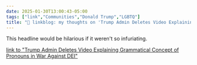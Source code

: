 ```yaml
---
date: 2025-01-30T13:00:43-05:00
tags: ["link","Communities","Donald Trump","LGBTQ"]
title: "🔗 linkblog: my thoughts on 'Trump Admin Deletes Video Explaining Grammatical Concept of Pronouns in War Against DEI'"
---
```

This headline would be hilarious if it weren't so infuriating.

[link to "Trump Admin Deletes Video Explaining Grammatical Concept of Pronouns in War Against DEI"](https://www.404media.co/trump-admin-deletes-video-explaining-grammatical-concept-of-pronouns-in-war-against-dei/)